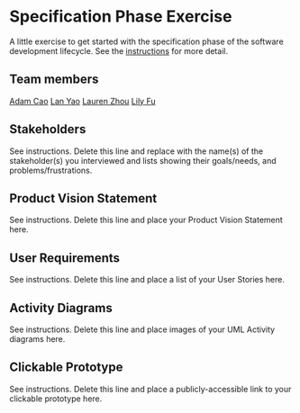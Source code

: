 # Specification Phase Exercise

A little exercise to get started with the specification phase of the software development lifecycle. See the [instructions](instructions.md) for more detail.

## Team members

[Adam Cao](https://github.com/eth3r3aI)
[Lan Yao](https://github.com/ziiiimu)
[Lauren Zhou](https://github.com/laurenlz)
[Lily Fu](https://github.com/fulily0325)

## Stakeholders

See instructions. Delete this line and replace with the name(s) of the stakeholder(s) you interviewed and lists showing their goals/needs, and problems/frustrations.

## Product Vision Statement

See instructions. Delete this line and place your Product Vision Statement here.

## User Requirements

See instructions. Delete this line and place a list of your User Stories here.

## Activity Diagrams

See instructions. Delete this line and place images of your UML Activity diagrams here.

## Clickable Prototype

See instructions. Delete this line and place a publicly-accessible link to your clickable prototype here.
